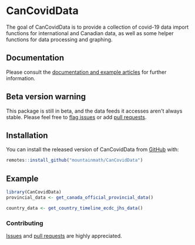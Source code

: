 # CanCovidData

<!-- badges: start -->
<!-- badges: end -->

The goal of CanCovidData is to provide a collection of covid-19 data import functions for international
and Canadian data, as well as some helper functions for data processing and graphing.

## Documentation
Please consult the [documentation and example articles](https://mountainmath.github.io/CanCovidData/) for further information.

## Beta version warning
This package is still in beta, and the data feeds it accesses aren't always stable. Please feel free to [flag issues](https://github.com/mountainMath/CanCovidData/issues) or add [pull requests](https://github.com/mountainMath/CanCovidData/pulls).

## Installation

You can install the released version of CanCovidData from [GitHub](https://github.com/mountainMath/CanCovidData) with:

``` r
remotes::install_github("mountainmath/CanCovidData")
```

## Example

``` r
library(CanCovidData)
provincial_data <- get_canada_official_provincial_data() 

country_data <- get_country_timeline_ecdc_jhs_data()
```


### Contributing

[Issues](https://github.com/mountainMath/CanCovidData/issues) and [pull requests](https://github.com/mountainMath/CanCovidData/pulls) are highly appreciated. 


